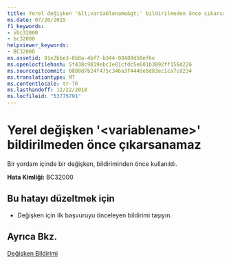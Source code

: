 ```yaml
---
title: Yerel değişken '&lt;variablename&gt;' bildirilmeden önce çıkarsanamaz
ms.date: 07/20/2015
f1_keywords:
- vbc32000
- bc32000
helpviewer_keywords:
- BC32000
ms.assetid: 81e2bbe3-8b8a-4bf7-b344-08489d50ef6e
ms.openlocfilehash: 5f438c9819ebc1e81cfdc5e601b3892ff156d226
ms.sourcegitcommit: 0888d7b24f475c346a3f444de8d83ec1ca7cd234
ms.translationtype: MT
ms.contentlocale: tr-TR
ms.lasthandoff: 12/22/2018
ms.locfileid: "53775791"
---
```

# <a name="local-variable-ltvariablenamegt-cannot-be-referred-to-before-it-is-declared"></a>Yerel değişken '&lt;variablename&gt;' bildirilmeden önce çıkarsanamaz
Bir yordam içinde bir değişken, bildiriminden önce kullanıldı.  
  
 **Hata Kimliği:** BC32000  
  
## <a name="to-correct-this-error"></a>Bu hatayı düzeltmek için  
  
-   Değişken için ilk başvuruyu önceleyen bildirimi taşıyın.  
  
## <a name="see-also"></a>Ayrıca Bkz.  
 [Değişken Bildirimi](../../visual-basic/programming-guide/language-features/variables/variable-declaration.md)
